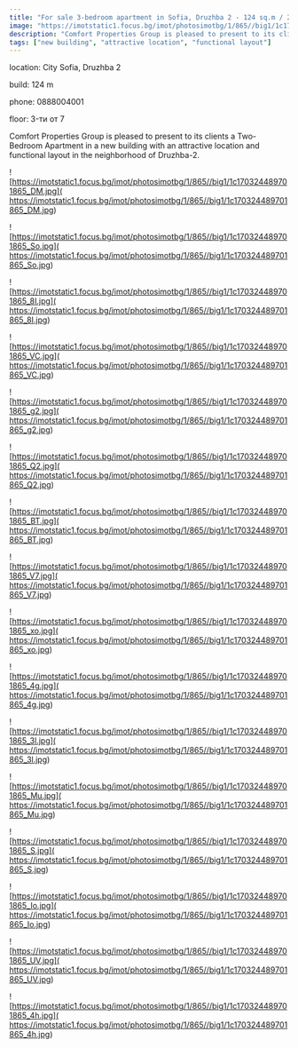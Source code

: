 ```yaml
---
title: "For sale 3-bedroom apartment in Sofia, Druzhba 2 - 124 sq.m / 205771 EUR :: imot.bg Ad."
image: "https://imotstatic1.focus.bg/imot/photosimotbg/1/865//big1/1c170324489701865_Cm.jpg"
description: "Comfort Properties Group is pleased to present to its clients a Two-Bedroom Apartment in a new building with an attractive location and functional layout in the neighborhood of Druzhba-2."
tags: ["new building", "attractive location", "functional layout"]
---
```


location: City Sofia, Druzhba 2

build: 124 m

phone: 0888004001

floor: 3-ти от 7

Comfort Properties Group is pleased to present to its clients a Two-Bedroom Apartment in a new building with an attractive location and functional layout in the neighborhood of Druzhba-2.


![https://imotstatic1.focus.bg/imot/photosimotbg/1/865//big1/1c170324489701865_DM.jpg]( https://imotstatic1.focus.bg/imot/photosimotbg/1/865//big1/1c170324489701865_DM.jpg)


![https://imotstatic1.focus.bg/imot/photosimotbg/1/865//big1/1c170324489701865_So.jpg]( https://imotstatic1.focus.bg/imot/photosimotbg/1/865//big1/1c170324489701865_So.jpg)


![https://imotstatic1.focus.bg/imot/photosimotbg/1/865//big1/1c170324489701865_8I.jpg]( https://imotstatic1.focus.bg/imot/photosimotbg/1/865//big1/1c170324489701865_8I.jpg)


![https://imotstatic1.focus.bg/imot/photosimotbg/1/865//big1/1c170324489701865_VC.jpg]( https://imotstatic1.focus.bg/imot/photosimotbg/1/865//big1/1c170324489701865_VC.jpg)


![https://imotstatic1.focus.bg/imot/photosimotbg/1/865//big1/1c170324489701865_g2.jpg]( https://imotstatic1.focus.bg/imot/photosimotbg/1/865//big1/1c170324489701865_g2.jpg)


![https://imotstatic1.focus.bg/imot/photosimotbg/1/865//big1/1c170324489701865_Q2.jpg]( https://imotstatic1.focus.bg/imot/photosimotbg/1/865//big1/1c170324489701865_Q2.jpg)


![https://imotstatic1.focus.bg/imot/photosimotbg/1/865//big1/1c170324489701865_BT.jpg]( https://imotstatic1.focus.bg/imot/photosimotbg/1/865//big1/1c170324489701865_BT.jpg)


![https://imotstatic1.focus.bg/imot/photosimotbg/1/865//big1/1c170324489701865_V7.jpg]( https://imotstatic1.focus.bg/imot/photosimotbg/1/865//big1/1c170324489701865_V7.jpg)


![https://imotstatic1.focus.bg/imot/photosimotbg/1/865//big1/1c170324489701865_xo.jpg]( https://imotstatic1.focus.bg/imot/photosimotbg/1/865//big1/1c170324489701865_xo.jpg)


![https://imotstatic1.focus.bg/imot/photosimotbg/1/865//big1/1c170324489701865_4g.jpg]( https://imotstatic1.focus.bg/imot/photosimotbg/1/865//big1/1c170324489701865_4g.jpg)


![https://imotstatic1.focus.bg/imot/photosimotbg/1/865//big1/1c170324489701865_3l.jpg]( https://imotstatic1.focus.bg/imot/photosimotbg/1/865//big1/1c170324489701865_3l.jpg)


![https://imotstatic1.focus.bg/imot/photosimotbg/1/865//big1/1c170324489701865_Mu.jpg]( https://imotstatic1.focus.bg/imot/photosimotbg/1/865//big1/1c170324489701865_Mu.jpg)


![https://imotstatic1.focus.bg/imot/photosimotbg/1/865//big1/1c170324489701865_S.jpg]( https://imotstatic1.focus.bg/imot/photosimotbg/1/865//big1/1c170324489701865_S.jpg)


![https://imotstatic1.focus.bg/imot/photosimotbg/1/865//big1/1c170324489701865_Io.jpg]( https://imotstatic1.focus.bg/imot/photosimotbg/1/865//big1/1c170324489701865_Io.jpg)


![https://imotstatic1.focus.bg/imot/photosimotbg/1/865//big1/1c170324489701865_UV.jpg]( https://imotstatic1.focus.bg/imot/photosimotbg/1/865//big1/1c170324489701865_UV.jpg)


![https://imotstatic1.focus.bg/imot/photosimotbg/1/865//big1/1c170324489701865_4h.jpg]( https://imotstatic1.focus.bg/imot/photosimotbg/1/865//big1/1c170324489701865_4h.jpg)


